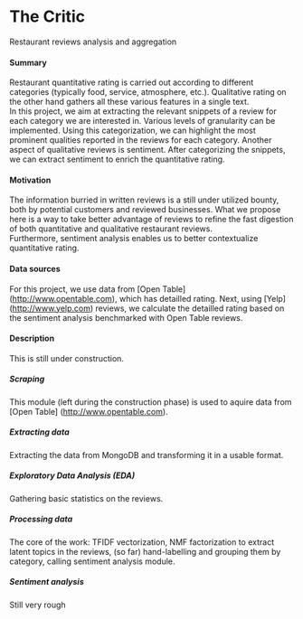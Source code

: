 # The Critic
Restaurant reviews analysis and aggregation

#### Summary
Restaurant quantitative rating is carried out according to different categories
(typically food, service, atmosphere, etc.). Qualitative rating on the other
hand gathers all these various features in a single text.  
In this project, we aim at extracting the relevant snippets of a review
for each category we are interested in. Various levels of granularity
can be implemented. Using this categorization, we can highlight the most
prominent qualities reported in the reviews for each category.
Another aspect of qualitative reviews is sentiment. After categorizing
the snippets, we can extract sentiment to enrich the quantitative rating.


#### Motivation
The information burried in written reviews is a still under utilized bounty,
both by potential customers and reviewed businesses. What we propose here
is a way to take better advantage of reviews to refine the fast digestion
of both quantitative and qualitative restaurant reviews.  
Furthermore, sentiment analysis enables us to better contextualize quantitative
rating.


<!-- #### Deliverables
The final deliverable of this project is a UI that will provide users with
a contextualization of numeric ratings in terms of pregnant features within
categories and salient associated sentiments.
 -->

#### Data sources
For this project, we use data from [Open Table] (http://www.opentable.com),
which has detailled rating. Next, using [Yelp] (http://www.yelp.com) reviews,
we calculate the detailled rating based on the sentiment analysis benchmarked
with Open Table reviews.


#### Description
This is still under construction.

##### Scraping
This module (left during the construction phase) is used to aquire data
from [Open Table] (http://www.opentable.com).

##### Extracting data
Extracting the data from MongoDB and transforming it in a usable format.

##### Exploratory Data Analysis (EDA)
Gathering basic statistics on the reviews.

##### Processing data
The core of the work: TFIDF vectorization, NMF factorization to extract
latent topics in the reviews, (so far) hand-labelling and grouping them
by category, calling sentiment analysis module.

##### Sentiment analysis
Still very rough

<!-- ### Process
A high-level description of the investigation process is the following:
1.	Acquiring the data, explore, and clean it.  
	In particular, very short reviews will be discarded to reduce noise.
	Subdivision of the data may be useful: we will assess the relevance
	of this practice.
2.	Using the set of reviews hence extracted, we will perform topic
	extraction (e. g. with non-negative matrix factorization).
3.	Labelling the extracted topics into categories of interest.
4.	Parse the review into snippets (the precise definition of which
	will be evaluated) and calculate the weight vector of each snippet
	in the topic space.
5.	Extracting for each category the most prominent features hierarchically
	ordered alng the granularity deduced in 2.
6.	Further proceed to a sentiment analysis on each snippet, hence producing
	a qualitative rating.
7.	Building a UI to show results (e. g. using Flask)

Nota: 3-4-5-7 can be iteratively carried out to deliver intermediate working
products. 6 can be added after a few iterations and 6-7 can then be further
improved. The leading principle is to regularly deliver working products
along the development process. -->
